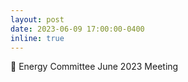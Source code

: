 ```yaml
---
layout: post
date: 2023-06-09 17:00:00-0400
inline: true
---
```


:memo: Energy Committee June 2023 Meeting
